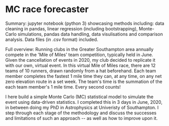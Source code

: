 # MC race forecaster

Summary: jupyter notebook (python 3) showcasing methods including: data cleaning in pandas, linear regression (including bootstrapping), Monte-Carlo simulations, pandas data handling, data visulisations and comparison analysis. Data files (in .csv format) included.

Full overview: Running clubs in the Greater Southampton area annually compete in the 'Mile of Miles' team competition, typically held in June. Given the cancellation of events in 2020, my club decided to replicate it with our own, virtual event. In this virtual Mile of Miles race, there are 12 teams of 10 runners, drawn randomly from a hat beforehand. Each team member completes the fastest 1 mile time they can, at any time, on any net zero elevation route in a set week. The team's time is the summation of the each team member's 1 mile time. Every second counts!

I here build a simple Monte Carlo (MC) statistical model to simulate the event using data-driven statistics. I completed this in 3 days in June, 2020, in between doing my PhD in Astrophysics at Univeristy of Southampton. I step through each stage of the methodology and discuss the successes and limitations of such an approach -- as well as how to improve upon it.

